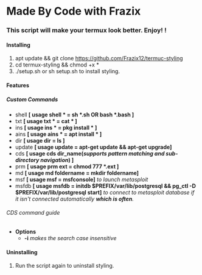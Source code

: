# Made By Code with Frazix
### This script will make your termux look better. Enjoy! ! 
#### Installing
1. apt update && git clone https://github.com/Frazix12/termuc-styling
1. cd termux-styling && chmod +x *
2. ./setup.sh or sh setup.sh to install styling. 


#### Features
##### Custom Commands
+ shell **[ usage shell \* = sh \*.sh OR bash \*.bash ]**
+ txt **[ usage txt \* = cat \* ]**
+ ins **[ usage ins \* = pkg install \* ]**
+ ains **[ usage ains \* = apt install \* ]**
+ dir **[ usage dir = ls ]**
+ update **[ usage update = apt-get update && apt-get upgrade]**
+ cds **[ usage cds dir_name(_supports pattern matching and sub-directory navigation_) ]**
+ prm **[ usage prm ext = chmod 777 \*.ext ]**
+ md **[ usage md foldername = mkdir foldername]**
+ msf **[ usage msf = msfconsole]** *to launch metasploit*
+ msfdb **[ usage msfdb = initdb $PREFIX/var/lib/postgresql && pg_ctl -D $PREFIX/var/lib/postgresql start]** *to connect to metasploit database if it isn't connected automatically **which is often**.*

###### CDS command guide
+ **Options**
  + **-i** *makes the search case insensitive*

#### Uninstalling
1. Run the script again to uninstall styling.
